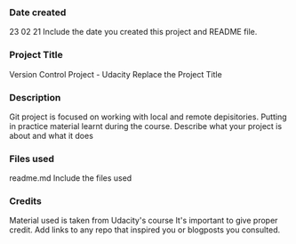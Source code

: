 ### Date created
23 02 21
Include the date you created this project and README file.

### Project Title
Version Control Project - Udacity
Replace the Project Title

### Description
Git project is focused on working with local and remote depisitories.
Putting in practice material learnt during the course.
Describe what your project is about and what it does

### Files used
readme.md
Include the files used

### Credits
Material used is taken from Udacity's course
It's important to give proper credit. Add links to any repo that inspired you or blogposts you consulted.
